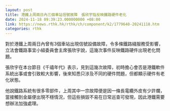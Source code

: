 ```yaml
---
layout: post
title: 港鐵上周兩日內三個車站信號故障　張欣宇指反映鐵路硬件老化
date: 2024-11-18 09:39:23.000000000 +08:00
link: https://news.rthk.hk/rthk/ch/component/k2/1779640-20241118.htm
categories: rthk
---
```


對於港鐵上周兩日內曾有3個車站出現信號設備故障，令多條鐵路綫服務受影響，立法會鐵路事宜小組委員會主席張欣宇說，這幾次事件反映鐵路硬件出現老化問題。

張欣宇在本台節目《千禧年代》表示，見到這幾次故障，初時擔心會否是港鐵軟件系統出事或會引致較大影響，後來知悉只涉及不同的硬件問題，但都顯示硬件有老化狀態。

他說鐵路系統有很多零部件，上周其中一宗故障便是因一條長電纜外皮有少許爛，當接觸到金屬便出現不穩情況，但這些損毀不易在日常巡查可發現，因此港鐵需要想辦法加強處理。
